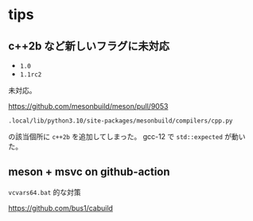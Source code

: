 # tips

## c++2b など新しいフラグに未対応

- `1.0`
- `1.1rc2`

未対応。

https://github.com/mesonbuild/meson/pull/9053

`.local/lib/python3.10/site-packages/mesonbuild/compilers/cpp.py`

の該当個所に `c++2b` を追加してしまった。
gcc-12 で `std::expected` が動いた。

## meson + msvc on github-action

`vcvars64.bat` 的な対策

https://github.com/bus1/cabuild

